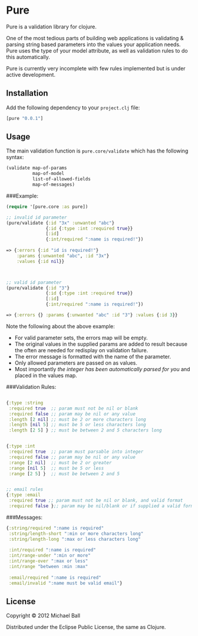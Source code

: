# Pure

Pure is a validation library for clojure. 

One of the most tedious parts of building web applications is validating & parsing string based parameters into the values your application needs. Pure uses the type of your model attribute, as well as validation rules to do this automatically.

Pure is currently very incomplete with few rules implemented but is under active development.




## Installation

Add the following dependency to your `project.clj` file:

```clojure
[pure "0.0.1"]
```


## Usage


The main validation function is `pure.core/validate` which has the following syntax:
```clojure
(validate map-of-params 
		  map-of-model 
          list-of-allowed-fields 
          map-of-messages)
```


###Example:
```clojure
(require '[pure.core :as pure])

;; invalid id parameter
(pure/validate {:id "3x" :unwanted "abc"}
          	   {:id {:type :int :required true}}
          	   [:id]
          	   {:int/required ":name is required!"})
	
=> {:errors {:id "id is required!"}
    :params {:unwanted "abc", :id "3x"}
	:values {:id nil}}



;; valid id parameter
(pure/validate {:id "3"}
          	   {:id {:type :int :required true}}
          	   [:id]
          	   {:int/required ":name is required!"})

=> {:errors {} :params {:unwanted "abc" :id "3"} :values {:id 3}}

```

Note the following about the above example:

 - For valid parameter sets, the errors map will be empty.
 - The original values in the supplied params are added to result because the often are needed for redisplay on validation failure.
 - The error message is formatted with the name of the parameter.
 - Only allowed parameters are passed on as values.
 - Most importantly _the integer has been automatically parsed for you_ and placed in the values map.



###Validation Rules:
```clojure

{:type :string
 :required true  ;; param must not be nil or blank
 :required false ;; param may be nil or any value
 :length [2 nil] ;; must be 2 or more characters long
 :length [nil 5] ;; must be 5 or less characters long
 :length [2 5] } ;; must be between 2 and 5 characters long  


{:type :int
 :required true  ;; param must parsable into integer
 :required false ;; param may be nil or any value
 :range [2 nil]  ;; must be 2 or greater
 :range [nil 5]  ;; must be 5 or less 
 :range [2 5] }  ;; must be between 2 and 5


;; email rules
{:type :email 
 :required true ;; param must not be nil or blank, and valid format
 :required false };; param may be nil/blank or if supplied a valid format 

```



###Messages:
```clojure
{:string/required ":name is required"
 :string/length-short ":min or more characters long"
 :string/length-long ":max or less characters long"
 
 :int/required ":name is required"
 :int/range-under ":min or more"
 :int/range-over ":max or less"
 :int/range "between :min :max"
 
 :email/required ":name is required"
 :email/invalid ":name must be valid email"}
```


## License

Copyright © 2012 Michael Ball

Distributed under the Eclipse Public License, the same as Clojure.
